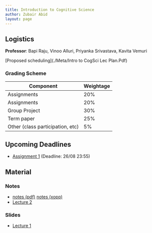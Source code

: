 ```yaml
---
title: Introduction to Cognitive Science
author: Zubair Abid
layout: page
---
```



## Logistics

**Professor**: Bapi Raju, Vinoo Alluri, Priyanka Srivastava, Kavita
Vemuri

[Proposed scheduling](./Meta/Intro to CogSci Lec Plan.Pdf)

### Grading Scheme

| Component                        | Weightage |
|----------------------------------|-----------|
| Assignments                      | 20%       |
| Assignments                      | 20%       |
| Group Project                    | 30%       |
| Term paper                       | 25%       |
| Other (class participation, etc) | 5%        |

## Upcoming Deadlines

- [Assignment 1](./Assignments/1) (Deadline: 26/08 23:55)

## Material

### Notes

- [notes (pdf)](./Cognotes.pdf) [notes (xopp)](./Cognotes.xopp) 
- [Lecture 2](./Notes/2)

### Slides

- [Lecture 1](./Slides/CSE485_Lec1_CogSci_introduction_M2020.pdf)
